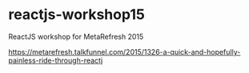 # reactjs-workshop15
ReactJS workshop for MetaRefresh 2015

https://metarefresh.talkfunnel.com/2015/1326-a-quick-and-hopefully-painless-ride-through-reactj
